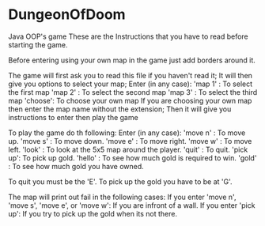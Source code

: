 # DungeonOfDoom
Java OOP's game
These are the Instructions that you have to read before starting the game.

Before entering using your own map in the game just add borders around it.

The game will first ask you to read this file if you haven't read it;
It will then give you options to select your map;
Enter (in any case):
	'map 1' : To select the first map
	'map 2' : To select the second map
	'map 3' : To select the third map
	'choose': To choose your own map
If you are choosing your own map then enter the map name without the extension;
Then it will give you instructions to enter then play the game

To play the game do th following:
	Enter (in any case):
		'move n' : To move up.
		'move s' : To move down.
		'move e' : To move right.
		'move w' : To move left.
		'look'	 : To look at the 5x5 map around the player.
		'quit'	 : To quit.
		'pick up': To pick up gold.
		'hello'	 : To see how much gold is required to win.
		'gold'	 : To see how much gold you have owned.

To quit you must be the 'E'.
To pick up the gold you have to be at 'G'.

The map will print out fail in the following cases:
	If you enter 'move n', 'move s', 'move e', or 'move w':
		If you are infront of a wall.
	If you enter 'pick up':
		If you try to pick up the gold when its not there.
